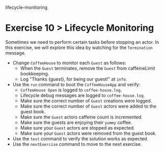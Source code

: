 lifecycle-monitoring

# Exercise 10 > Lifecycle Monitoring

Sometimes we need to perform certain tasks before stopping an actor. In this exercise, we will explore this idea by watching for the `Termination` message.

- Change `CoffeeHouse` to monitor each `Guest` as follows:
    - When the `Guest` terminates, remove the `Guest` from caffeineLimit bookkeeping.
    - Log "Thanks {guest}, for being our guest!" at `info`.
- Use the `run` command to boot the `CoffeeHouseApp` and verify:
    - `CoffeeHouse Open` is logged to `coffee-house.log`.
    - Lifecycle debug messages are logged to `coffee-house.log`.
    - Make sure the correct number of `Guest` creations were logged.
    - Make sure the correct number of `Guest` actors were added to the guest book.
    - Make sure the `Guest` actors caffeine count is incremented.
    - Make sure the guests are enjoying their `yummy` coffee.
    - Make sure your `Guest` actors are stopped as expected.
    - Make sure your `Guest` actors were removed from the guest book.
- Use the `test` command to verify the solution works as expected.
- Use the `nextExercise` command to move to the next exercise.